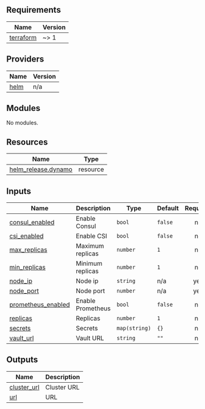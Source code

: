 <!-- BEGIN_TF_DOCS -->
## Requirements

| Name | Version |
|------|---------|
| <a name="requirement_terraform"></a> [terraform](#requirement\_terraform) | ~> 1 |

## Providers

| Name | Version |
|------|---------|
| <a name="provider_helm"></a> [helm](#provider\_helm) | n/a |

## Modules

No modules.

## Resources

| Name | Type |
|------|------|
| [helm_release.dynamo](https://registry.terraform.io/providers/hashicorp/helm/latest/docs/resources/release) | resource |

## Inputs

| Name | Description | Type | Default | Required |
|------|-------------|------|---------|:--------:|
| <a name="input_consul_enabled"></a> [consul\_enabled](#input\_consul\_enabled) | Enable Consul | `bool` | `false` | no |
| <a name="input_csi_enabled"></a> [csi\_enabled](#input\_csi\_enabled) | Enable CSI | `bool` | `false` | no |
| <a name="input_max_replicas"></a> [max\_replicas](#input\_max\_replicas) | Maximum replicas | `number` | `1` | no |
| <a name="input_min_replicas"></a> [min\_replicas](#input\_min\_replicas) | Minimum replicas | `number` | `1` | no |
| <a name="input_node_ip"></a> [node\_ip](#input\_node\_ip) | Node ip | `string` | n/a | yes |
| <a name="input_node_port"></a> [node\_port](#input\_node\_port) | Node port | `number` | n/a | yes |
| <a name="input_prometheus_enabled"></a> [prometheus\_enabled](#input\_prometheus\_enabled) | Enable Prometheus | `bool` | `false` | no |
| <a name="input_replicas"></a> [replicas](#input\_replicas) | Replicas | `number` | `1` | no |
| <a name="input_secrets"></a> [secrets](#input\_secrets) | Secrets | `map(string)` | `{}` | no |
| <a name="input_vault_url"></a> [vault\_url](#input\_vault\_url) | Vault URL | `string` | `""` | no |

## Outputs

| Name | Description |
|------|-------------|
| <a name="output_cluster_url"></a> [cluster\_url](#output\_cluster\_url) | Cluster URL |
| <a name="output_url"></a> [url](#output\_url) | URL |
<!-- END_TF_DOCS -->
